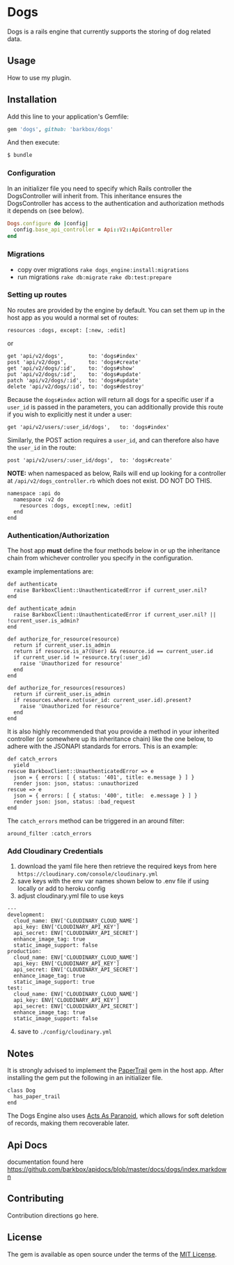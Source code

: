 # Dogs
Dogs is a rails engine that currently supports the storing of dog related data.

## Usage
How to use my plugin.

## Installation
Add this line to your application's Gemfile:

```ruby
gem 'dogs', github: 'barkbox/dogs'
```

And then execute:
```bash
$ bundle
```

### Configuration
In an initializer file you need to specify which Rails controller the DogsController will inherit from. This inheritance ensures the DogsController has access to the authentication and authorization methods it depends on (see below).

```ruby
Dogs.configure do |config|
  config.base_api_controller = Api::V2::ApiController
end
```

### Migrations

- copy over migrations
  `rake dogs_engine:install:migrations`
- run migrations
  `rake db:migrate`
  `rake db:test:prepare`

### Setting up routes
No routes are provided by the engine by default. You can set them up in the host app as you would a normal set of routes: 
```
resources :dogs, except: [:new, :edit]
```
or
```
get 'api/v2/dogs',        to: 'dogs#index'
post 'api/v2/dogs',       to: 'dogs#create'
get 'api/v2/dogs/:id',    to: 'dogs#show'
put 'api/v2/dogs/:id',    to: 'dogs#update'
patch 'api/v2/dogs/:id',  to: 'dogs#update'
delete 'api/v2/dogs/:id', to: 'dogs#destroy'
```
Because the `dogs#index` action will return all dogs for a specific user if a `user_id` is passed in the parameters, you can additionally provide this route if you wish to explicitly nest it under a user:

```
get 'api/v2/users/:user_id/dogs',   to: 'dogs#index'
```

Similarly, the POST action requires a `user_id`, and can therefore also have the `user_id` in the route:

```
post 'api/v2/users/:user_id/dogs',  to: 'dogs#create'
```

**NOTE:**
when namespaced as below, Rails will end up looking for a controller at `/api/v2/dogs_controller.rb` which does not exist. DO NOT DO THIS.
```
namespace :api do
  namespace :v2 do
    resources :dogs, except[:new, :edit]
  end
end
```
### Authentication/Authorization
  The host app **must** define the four methods below in or up the inheritance chain from whichever controller you specify in the configuration.

  example implementations are:  

  ```
  def authenticate
    raise BarkboxClient::UnauthenticatedError if current_user.nil?
  end
  ```
  ```
  def authenticate_admin
    raise BarkboxClient::UnauthenticatedError if current_user.nil? || !current_user.is_admin?
  end
  ```
  ```
  def authorize_for_resource(resource)
    return if current_user.is_admin
    return if resource.is_a?(User) && resource.id == current_user.id
    if current_user.id != resource.try(:user_id)
      raise 'Unauthorized for resource'
    end
  end
  ```
  ```
  def authorize_for_resources(resources)
    return if current_user.is_admin
    if resources.where.not(user_id: current_user.id).present?
      raise 'Unauthorized for resource'
    end
  end
  ```

  It is also highly recommended that you provide a method in your inherited controller (or somewhere up its inheritance chain) like the one below, to adhere with the JSONAPI standards for errors. This is an example:

  ```
  def catch_errors
    yield
  rescue BarkboxClient::UnauthenticatedError => e
    json = { errors: [ { status: '401', title: e.message } ] }
    render json: json, status: :unauthorized
  rescue => e
    json = { errors: [ { status: '400', title:  e.message } ] }
    render json: json, status: :bad_request
  end
  ```

  The `catch_errors` method can be triggered in an around filter:

  ```
  around_filter :catch_errors
  ```

### Add Cloudinary Credentials

1) download the yaml file here then retrieve the required keys from here `https://cloudinary.com/console/cloudinary.yml`
2) save keys with the env var names shown below to .env file if using locally or add to heroku config
3) adjust cloudinary.yml file to use keys
```
---
development:
  cloud_name: ENV['CLOUDINARY_CLOUD_NAME']
  api_key: ENV['CLOUDINARY_API_KEY']
  api_secret: ENV['CLOUDINARY_API_SECRET']
  enhance_image_tag: true
  static_image_support: false
production:
  cloud_name: ENV['CLOUDINARY_CLOUD_NAME']
  api_key: ENV['CLOUDINARY_API_KEY']
  api_secret: ENV['CLOUDINARY_API_SECRET']
  enhance_image_tag: true
  static_image_support: true
test:
  cloud_name: ENV['CLOUDINARY_CLOUD_NAME']
  api_key: ENV['CLOUDINARY_API_KEY']
  api_secret: ENV['CLOUDINARY_API_SECRET']
  enhance_image_tag: true
  static_image_support: false
```
4) save to `./config/cloudinary.yml`

## Notes 
  It is strongly advised to implement the [PaperTrail](https://github.com/airblade/paper_trail) gem in the host app. After installing the gem put the following in an initializer file.
  ```
  class Dog
    has_paper_trail
  end
  ```

  The Dogs Engine also uses [Acts As Paranoid](https://github.com/ActsAsParanoid/acts_as_paranoid), which allows for soft deletion of records, making them recoverable later.

## Api Docs
documentation found here https://github.com/barkbox/apidocs/blob/master/docs/dogs/index.markdown

## Contributing
Contribution directions go here.

## License
The gem is available as open source under the terms of the [MIT License](http://opensource.org/licenses/MIT).
